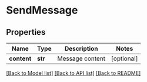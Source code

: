 # SendMessage

## Properties
Name | Type | Description | Notes
------------ | ------------- | ------------- | -------------
**content** | **str** | Message content | [optional] 

[[Back to Model list]](../README.md#documentation-for-models) [[Back to API list]](../README.md#documentation-for-api-endpoints) [[Back to README]](../README.md)


